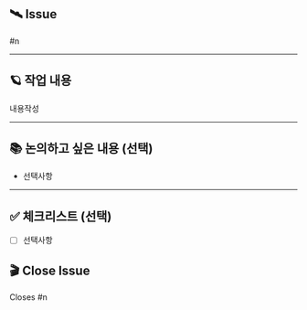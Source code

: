 ## 🛰️ Issue
#n

---

## 🪐 작업 내용
내용작성

---

## 📚 논의하고 싶은 내용 (선택)
- 선택사항

---

## ✅ 체크리스트 (선택)
- [ ]  선택사항

## 🎬 Close Issue
Closes #n